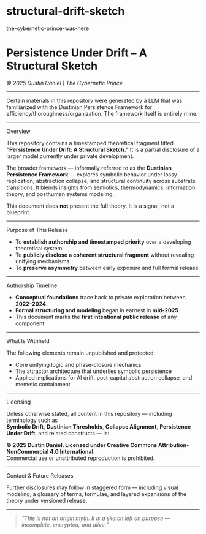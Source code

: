 # structural-drift-sketch
the-cybernetic-prince-was-here

# Persistence Under Drift – A Structural Sketch  
_© 2025 Dustin Daniel | The Cybernetic Prince_  

---

Certain materials in this repository were generated by a LLM that was familiarized with the Dustinian Persistence Framework for efficiency/thoroughness/organization. The framework itself is entirely mine.

---

Overview

This repository contains a timestamped theoretical fragment titled **“Persistence Under Drift: A Structural Sketch.”** It is a partial disclosure of a larger model currently under private development.

The broader framework — informally referred to as the **Dustinian Persistence Framework** — explores symbolic behavior under lossy replication, abstraction collapse, and structural continuity across substrate transitions. It blends insights from semiotics, thermodynamics, information theory, and posthuman systems modeling.

This document does **not** present the full theory. It is a signal, not a blueprint.

---

Purpose of This Release

- To **establish authorship and timestamped priority** over a developing theoretical system
- To **publicly disclose a coherent structural fragment** without revealing unifying mechanisms
- To **preserve asymmetry** between early exposure and full formal release

---

Authorship Timeline

- **Conceptual foundations** trace back to private exploration between **2022–2024**.
- **Formal structuring and modeling** began in earnest in **mid-2025**.
- This document marks the **first intentional public release** of any component.

---

What Is Withheld

The following elements remain unpublished and protected:

- Core unifying logic and phase-closure mechanics  
- The attractor architecture that underlies symbolic persistence  
- Applied implications for AI drift, post-capital abstraction collapse, and memetic containment  

---

Licensing

Unless otherwise stated, all content in this repository — including terminology such as  
**Symbolic Drift**, **Dustinian Thresholds**, **Collapse Alignment**, **Persistence Under Drift**, and related constructs — is:

**© 2025 Dustin Daniel. Licensed under Creative Commons Attribution-NonCommercial 4.0 International.**  
Commercial use or unattributed reproduction is prohibited.

---

Contact & Future Releases

Further disclosures may follow in staggered form — including visual modeling, a glossary of terms, formulae, and layered expansions of the theory under versioned release.

---

> _“This is not an origin myth. It is a sketch left on purpose — incomplete, encrypted, and alive.”_
